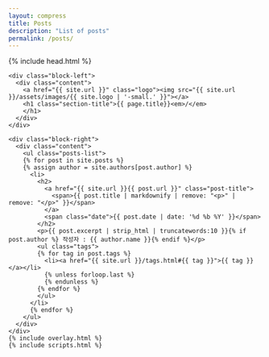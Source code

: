 ```yaml
---
layout: compress
title: Posts
description: "List of posts"
permalink: /posts/
---
```


<html>
{% include head.html %}
  <body id="posts">

    <div class="block-left">
      <div class="content">
        <a href="{{ site.url }}" class="logo"><img src="{{ site.url }}/assets/images/{{ site.logo | '-small.' }}"></a>
        <h1 class="section-title">{{ page.title}}<em>/</em>
        </h1>
      </div>
    </div>

    <div class="block-right">
      <div class="content">
        <ul class="posts-list">
        {% for post in site.posts %}
        {% assign author = site.authors[post.author] %}
          <li>
            <h2>
              <a href="{{ site.url }}{{ post.url }}" class="post-title">
                <span>{{ post.title | markdownify | remove: "<p>" | remove: "</p>" }}</span>
              </a>
              <span class="date">{{ post.date | date: '%d %b %Y' }}</span>
            </h2>
            <p>{{ post.excerpt | strip_html | truncatewords:10 }}{% if post.author %} 작성자 : {{ author.name }}{% endif %}</p>
            <ul class="tags">
            {% for tag in post.tags %}
              <li><a href="{{ site.url }}/tags.html#{{ tag }}">{{ tag }}</a></li>
              {% unless forloop.last %}
              {% endunless %}
            {% endfor %}
            </ul>
          </li>
          {% endfor %}
        </ul>
      </div>
    </div>
    {% include overlay.html %}
    {% include scripts.html %}
  </body>
</html>
